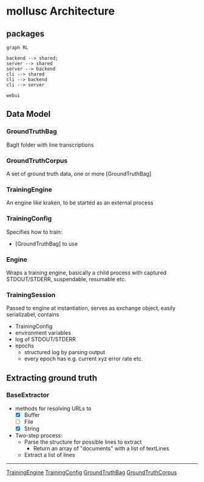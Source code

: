 # mollusc Architecture

## packages

~~~mermaid
graph RL

backend --> shared;
server --> shared
server --> backend
cli --> shared
cli --> backend
cli --> server

webui
~~~

## Data Model

### GroundTruthBag

BagIt folder with line transcriptions

### GroundTruthCorpus

A set of ground truth data, one or more [GroundTruthBag]

### TrainingEngine

An engine like kraken, to be started as an external process

### TrainingConfig

Specifies how to train:

* [GroundTruthBag] to use

### Engine

Wraps a training engine, basically a child process with captured STDOUT/STDERR, suspendable, resumable etc.

### TrainingSession

Passed to engine at instantiation, serves as exchange object, easily serializabel, contains

- TrainingConfig
- environment variables
- log of STDOUT/STDERR
- epochs
  - structured log by parsing output
  - every epoch has e.g. current xyz error rate etc.

## Extracting ground truth

### BaseExtractor

* methods for resolving URLs to
  * [x] Buffer
  * [ ] File
  * [x] String
* Two-step process:
  * Parse the structure for possible lines to extract
    * Return an array of "documents" with a list of textLines
  * Extract a list of lines

---

[TrainingEngine](#trainingengine)
[TrainingConfig](#trainingconfig)
[GroundTruthBag](#groundtruthbag)
[GroundTruthCorpus](#groundtruthcoropus)
